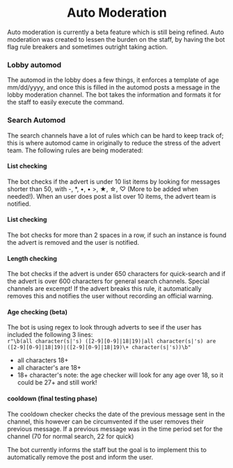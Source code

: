<h1 align="center">Auto Moderation</h1>
Auto moderation is currently a beta feature which is still being refined. Auto moderation was created to lessen the burden
on the staff, by having the bot flag rule breakers and sometimes outright taking action.

### Lobby automod

The automod in the lobby does a few things, it enforces a template of age mm/dd/yyyy, and once this is filled in the automod
posts a message in the lobby moderation channel. The bot takes the information and formats it for the staff to easily 
execute the command.

### Search Automod

The search channels have a lot of rules which can be hard to keep track of; this is where automod came in originally to
reduce the stress of the advert team. The following rules are being moderated:

#### List checking
The bot checks if the advert is under 10 list items by looking for messages shorter than 50, with -, *, •, • >, ★, ☆, ♡ (More to be added when needed!).
When an user does post a list over 10 items, the advert team is notified.

#### List checking
The bot checks for more than 2 spaces in a row, if such an instance is found the advert is removed and the user is notified.

#### Length checking
The bot checks if the advert is under 650 characters for quick-search and if the advert is over 600 characters for general search channels. Special channels are excempt!
If the advert breaks this rule, it automatically removes this and notifies the user without recording an official warning.

#### Age checking (beta)
The bot is using regex to look through adverts to see if the user has included the following 3 lines:<br>
`r"\b(all character(s|'s) ([2-9][0-9]|18|19)|all character(s|'s) are ([2-9][0-9]|18|19)|([2-9][0-9]|18|19)\+ character(s|'s))\b"`
* all characters 18+
* all character's are 18+
* 18+ character's 
note: the age checker will look for any age over 18, so it could be 27+ and still work!

#### cooldown (final testing phase)
The cooldown checker checks the date of the previous message sent in the channel, this however can be circumvented if the user
removes their previous message. If a previous message was in the time period set for the channel (70 for normal search, 22 for quick)

The bot currently informs the staff but the goal is to implement this to automatically remove the post and inform the user.
